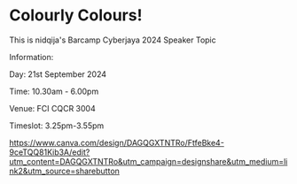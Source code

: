 # Colourly Colours!


This is nidqija's Barcamp Cyberjaya 2024 Speaker Topic

Information: <br>

Day: 21st September 2024 <br>

Time: 10.30am - 6.00pm <br>

Venue: FCI CQCR 3004 <br>

Timeslot: 3.25pm-3.55pm

https://www.canva.com/design/DAGQGXTNTRo/FtfeBke4-9ceTQQ81Kib3A/edit?utm_content=DAGQGXTNTRo&utm_campaign=designshare&utm_medium=link2&utm_source=sharebutton
